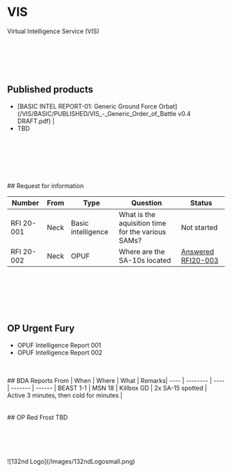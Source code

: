 # VIS
Virtual Intelligence Service (VIS)
<br>
<br>
<br>
<br>
<br>
<br>
## Published products
- [BASIC INTEL REPORT-01: Generic Ground Force Orbat](/VIS/BASIC/PUBLISHED/VIS_-_Generic_Order_of_Battle v0.4 DRAFT.pdf) |
- TBD

<br>
<br>
<br>
<br>
<br>
<br>
## Request for information

|Number | From | Type | Question | Status |
|---- | -------- | ---- | ------- | ------ |
|RFI 20-001 | Neck | Basic intelligence | What is the aquisition time for the various SAMs? | Not started |
|RFI 20-002 | Neck | OPUF | Where are the SA-10s located |[Answered RFI20-003](/VIS/OPUF/RFI/RFI20-002.html) |

<br>
<br>
<br>
<br>
<br>

## OP Urgent Fury
- OPUF Intelligence Report 001
- OPUF Intelligence Report 002 
<br>
<br>
## BDA Reports
From | When | Where | What | Remarks|
----      | -------- | ----       | -------          | ------                                   |
BEAST 1-1 | MSN 18   | Killbox GD | 2x SA-15 spotted | Active 3 minutes, then cold for  minutes |

<br>
<br>
<br>
## OP Red Frost
TBD
<br>
<br>
<br>
<br>
<br>
<br>
![132nd Logo](/Images/132ndLogosmall.png)